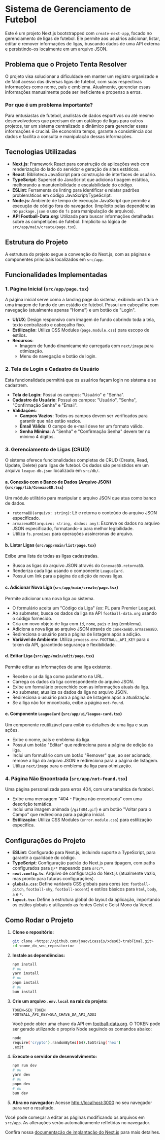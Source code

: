 # Sistema de Gerenciamento de Futebol

Este é um projeto Next.js bootstrapped com `create-next-app`, focado no gerenciamento de ligas de futebol. Ele permite aos usuários adicionar, listar, editar e remover informações de ligas, buscando dados de uma API externa e persistindo-os localmente em um arquivo JSON.

## Problema que o Projeto Tenta Resolver

O projeto visa solucionar a dificuldade em manter um registro organizado e de fácil acesso das diversas ligas de futebol, com suas respectivas informações como nome, país e emblema. Atualmente, gerenciar essas informações manualmente pode ser ineficiente e propenso a erros.

### Por que é um problema importante?

Para entusiastas de futebol, analistas de dados esportivos ou até mesmo desenvolvedores que precisam de um catálogo de ligas para outros projetos, ter um sistema centralizado e dinâmico para gerenciar essas informações é crucial. Ele economiza tempo, garante a consistência dos dados e facilita a consulta e manipulação dessas informações.

## Tecnologias Utilizadas

* **Next.js**: Framework React para construção de aplicações web com renderização do lado do servidor e geração de sites estáticos.
* **React**: Biblioteca JavaScript para construção de interfaces de usuário.
* **TypeScript**: Superset do JavaScript que adiciona tipagem estática, melhorando a manutenibilidade e escalabilidade do código.
* **ESLint**: Ferramenta de linting para identificar e relatar padrões problemáticos em código JavaScript/TypeScript.
* **Node.js**: Ambiente de tempo de execução JavaScript que permite a execução de código fora do navegador. (Implícito pelas dependências no `package.json` e uso de `fs` para manipulação de arquivos).
* **API Football-Data.org**: Utilizada para buscar informações detalhadas sobre as competições de futebol. (Implícito na lógica de `src/app/main/create/page.tsx`).

## Estrutura do Projeto

A estrutura do projeto segue a convenção do Next.js, com as páginas e componentes principais localizados em `src/app`.

## Funcionalidades Implementadas

### 1. Página Inicial (`src/app/page.tsx`)

A página inicial serve como a landing page do sistema, exibindo um título e uma imagem de fundo de um estádio de futebol. Possui um cabeçalho com navegação (atualmente apenas "Home") e um botão de "Login".

* **UI/UX**: Design responsivo com imagem de fundo cobrindo toda a tela, texto centralizado e cabeçalho fixo.
* **Estilização**: Utiliza CSS Modules (`page.module.css`) para escopo de estilos.
* **Recursos**:
    * Imagem de fundo dinamicamente carregada com `next/image` para otimização.
    * Menu de navegação e botão de login.

### 2. Tela de Login e Cadastro de Usuário

Esta funcionalidade permitirá que os usuários façam login no sistema e se cadastrem.

* **Tela de Login**: Possui os campos: "Usuário" e "Senha".
* **Cadastro de Usuário**: Possui os campos: "Usuário", "Senha", "Confirmação Senha" e "Email".
* **Validações**:
    * **Campos Vazios**: Todos os campos devem ser verificados para garantir que não estão vazios.
    * **Email Válido**: O campo de e-mail deve ter um formato válido.
    * **Senha Mínima**: A "Senha" e "Confirmação Senha" devem ter no mínimo 4 dígitos.

### 3. Gerenciamento de Ligas (CRUD)

O sistema oferece funcionalidades completas de CRUD (Create, Read, Update, Delete) para ligas de futebol. Os dados são persistidos em um arquivo `league-db.json` localizado em `src/db/`.

#### a. Conexão com o Banco de Dados (Arquivo JSON) (`src/app/lib/ConexaoBD.tsx`)

Um módulo utilitário para manipular o arquivo JSON que atua como banco de dados.

* `retornaBD(arquivo: string)`: Lê e retorna o conteúdo do arquivo JSON especificado.
* `armazenaBD(arquivo: string, dados: any)`: Escreve os dados no arquivo JSON especificado, formatando-o para melhor legibilidade.
* Utiliza `fs.promises` para operações assíncronas de arquivo.

#### b. Listar Ligas (`src/app/main/list/page.tsx`)

Exibe uma lista de todas as ligas cadastradas.

* Busca as ligas do arquivo JSON através do `ConexaoBD.retornaBD`.
* Renderiza cada liga usando o componente `LeagueCard`.
* Possui um link para a página de adição de novas ligas.

#### c. Adicionar Nova Liga (`src/app/main/create/page.tsx`)

Permite adicionar uma nova liga ao sistema.

* O formulário aceita um "Código da Liga" (ex: PL para Premier League).
* Ao submeter, busca os dados da liga na API `football-data.org` usando o código fornecido.
* Cria um novo objeto de liga com `id`, `nome`, `pais` e `img` (emblema).
* Adiciona a nova liga ao arquivo JSON através do `ConexaoBD.armazenaBD`.
* Redireciona o usuário para a página de listagem após a adição.
* **Variável de Ambiente**: Utiliza `process.env.FOOTBALL_API_KEY` para o token da API, garantindo segurança e flexibilidade.

#### d. Editar Liga (`src/app/main/edit/page.tsx`)

Permite editar as informações de uma liga existente.

* Recebe o `id` da liga como parâmetro na URL.
* Carrega os dados da liga correspondente do arquivo JSON.
* Exibe um formulário preenchido com as informações atuais da liga.
* Ao submeter, atualiza os dados da liga no arquivo JSON.
* Redireciona o usuário para a página de listagem após a atualização.
* Se a liga não for encontrada, exibe a página `not-found`.

#### e. Componente `LeagueCard` (`src/app/ui/league-card.tsx`)

Um componente reutilizável para exibir os detalhes de uma liga e suas ações.

* Exibe o nome, país e emblema da liga.
* Possui um botão "Editar" que redireciona para a página de edição da liga.
* Inclui um formulário com um botão "Remover" que, ao ser acionado, remove a liga do arquivo JSON e redireciona para a página de listagem.
* Utiliza `next/image` para o emblema da liga para otimização.

### 4. Página Não Encontrada (`src/app/not-found.tsx`)

Uma página personalizada para erros 404, com uma temática de futebol.

* Exibe uma mensagem "404 - Página não encontrada" com uma descrição temática.
* Inclui uma imagem animada (`/gif404.gif`) e um botão "Voltar para o Campo" que redireciona para a página inicial.
* **Estilização**: Utiliza CSS Modules (`error.module.css`) para estilização específica.

## Configurações do Projeto

* **ESLint**: Configurado para Next.js, incluindo suporte a TypeScript, para garantir a qualidade do código.
* **TypeScript**: Configuração padrão do Next.js para tipagem, com paths configurados para `@/*` mapeando para `src/*`.
* **`next.config.ts`**: Arquivo de configuração do Next.js (atualmente vazio, mas pronto para futuras configurações).
* **`globals.css`**: Define variáveis CSS globais para cores (ex: `football-pitch`, `football-sky`, `football-accent`) e estilos básicos para `html`, `body`, `a` e `*`.
* **`layout.tsx`**: Define a estrutura global do layout da aplicação, importando os estilos globais e utilizando as fontes Geist e Geist Mono da Vercel.

## Como Rodar o Projeto

1.  **Clone o repositório:**
    ```bash
    git clone <https://github.com/joaovicassis/xdes03-trabFinal.git>
    cd <nome_do_seu_repositorio>
    ```

2.  **Instale as dependências:**
    ```bash
    npm install
    # ou
    yarn install
    # ou
    pnpm install
    # ou
    bun install
    ```

3.  **Crie um arquivo `.env.local` na raiz do projeto:**
    ```
    TOKEN=SEU_TOKEN
    FOOTBALL_API_KEY=SUA_CHAVE_DA_API_AQUI
    ```
    Você pode obter uma chave da API em [football-data.org](https://www.football-data.org/).
    O TOKEN pode ser gerado utilizando o proprio Node seguindo os comandos abaixo:

    ```bash
    node
    require('crypto').randomBytes(64).toString('hex')
    .exit
    ```

4.  **Execute o servidor de desenvolvimento:**
    ```bash
    npm run dev
    # ou
    yarn dev
    # ou
    pnpm dev
    # ou
    bun dev
    ```

5.  **Abra no navegador:**
    Acesse [http://localhost:3000](http://localhost:3000) no seu navegador para ver o resultado.

Você pode começar a editar as páginas modificando os arquivos em `src/app`. As alterações serão automaticamente refletidas no navegador.

Confira nossa [documentação de implantação do Next.js](https://nextjs.org/docs/app/building-your-application/deploying) para mais detalhes.